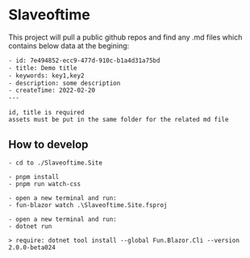 # Slaveoftime

This project will pull a public github repos and find any .md files which contains below data at the begining:


``` txt
- id: 7e494852-ecc9-477d-910c-b1a4d31a75bd
- title: Demo title
- keywords: key1,key2
- description: some description
- createTime: 2022-02-20
---
```

    id, title is required
    assets must be put in the same folder for the related md file


## How to develop

    - cd to ./Slaveoftime.Site

    - pnpm install
    - pnpm run watch-css

    - open a new terminal and run:
    - fun-blazor watch .\Slaveoftime.Site.fsproj

    - open a new terminal and run:
    - dotnet run

    > require: dotnet tool install --global Fun.Blazor.Cli --version 2.0.0-beta024
    